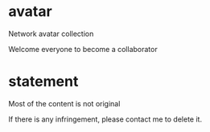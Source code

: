 # avatar
Network avatar collection

Welcome everyone to become a collaborator

# statement

Most of the content is not original

If there is any infringement, please contact me to delete it.
